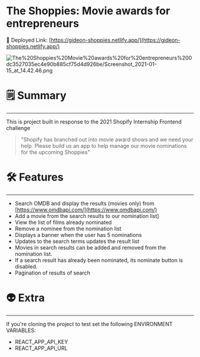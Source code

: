 # The Shoppies: Movie awards for entrepreneurs

💫 Deployed Link: [https://gideon-shoppies.netlify.app/](https://gideon-shoppies.netlify.app/)

![The%20Shoppies%20Movie%20awards%20for%20entrepreneurs%200dc3527035ec4e90b885cf75d4d926be/Screenshot_2021-01-15_at_14.42.46.png](The%20Shoppies%20Movie%20awards%20for%20entrepreneurs%200dc3527035ec4e90b885cf75d4d926be/Screenshot_2021-01-15_at_14.42.46.png)

# 🗒️ Summary

---

This is project built in response to the 2021 Shopify Internship Frontend challenge 

> "Shopify has branched out into movie award shows and we need your help. Please build us an app to help manage our movie nominations for the upcoming Shoppies"

# 🛠️ Features

---

- Search OMDB and display the results (movies only) from [https://www.omdbapi.com/](https://www.omdbapi.com/)
- Add a movie from the search results to our nomination list]
- View the list of films already nominated
- Remove a nominee from the nomination list
- Displays a banner when the user has 5 nominations
- Updates to the search terms  updates the result list
- Movies in search results can be added and removed from the nomination list.
- If a search result has already been nominated, its nominate button is disabled.
- Pagination of results of search

# 👽 Extra

---

If you're cloning the project to test set the following ENVIRONMENT VARIABLES:

- REACT_APP_API_KEY
- REACT_APP_API_URL